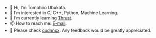 - 👋 Hi, I’m Tomohiro Ubukata.
- 👀 I’m interested in C, C++, Python, Machine Learning.
- 🌱 I’m currently learning [Thrust](https://thrust.github.io/).
- 📫 How to reach me: [E-mail](ykmr729@gmail.com).
- 🌟 Please check [cudnnxx](https://github.com/t-ubukata/cudnnxx). Any feedback would be greatly appreciated.

<!---
t-ubukata/t-ubukata is a ✨ special ✨ repository because its `README.md` (this file) appears on your GitHub profile.
You can click the Preview link to take a look at your changes.
--->

